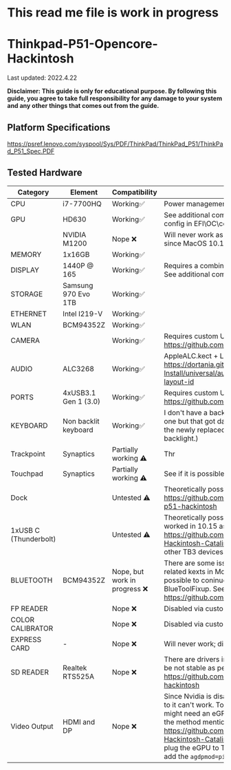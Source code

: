 # This read me file is work in progress
# Thinkpad-P51-Opencore-Hackintosh

Last updated: 2022.4.22

**Disclaimer:
This guide is only for educational purpose. By following this guide, you agree to take full responsibility for any damage to your system and any other things that comes out from the guide.**

## Platform Specifications
https://psref.lenovo.com/syspool/Sys/PDF/ThinkPad/ThinkPad_P51/ThinkPad_P51_Spec.PDF

## Tested Hardware
| Category | Element | Compatibility | Notes |
| ------------- | ------------- | ------------- | ------------- | 
| CPU | i7-7700HQ | Working✅ | Power management works correctly.
| GPU | HD630 | Working✅ | See additional comment #1. Need additional config in EFI\OC\config.plist.
| | NVIDIA M1200 | Nope ❌ | Will never work as there are no driver support since MacOS 10.14. |
| MEMORY | 1x16GB | Working✅ | |
| DISPLAY | 1440P @ 165 | Working✅ | Requires a combination of `SwitchResX` and `RDM`. See additional comment #2.|
| STORAGE | Samsung 970 Evo 1TB | Working✅| |
| ETHERNET | Intel I219-V | Working✅ | |
| WLAN | BCM94352Z | Working✅ |  |
| CAMERA | | Working✅ | Requires custom USBMap.kext. See https://github.com/corpnewt/USBMap |
| AUDIO | ALC3268 | Working✅ | AppleALC.kect + Layout #3 as per https://dortania.github.io/OpenCore-Post-Install/universal/audio.html#finding-your-layout-id|
| PORTS | 4xUSB3.1 Gen 1 (3.0) |  Working✅ | Requires custom USBMap.kext. See https://github.com/corpnewt/USBMap|
| KEYBOARD | Non backlit keyboard | Working✅ | I don't have a backlit keyboard (used to have one but that got damaged by a bottle of water. the newly replaced one doesn't have backlight.) |
| Trackpoint | Synaptics | Partially working ⚠️ | Thr |
| Touchpad | Synaptics | Partially working ⚠️  | See if it is possible to add more gestures |
| Dock | | Untested ⚠️| Theoretically possible as per https://github.com/MirkoCovizzi/thinkpad-p51-hackintosh |
| 1xUSB C (Thunderbolt) | | Untested ⚠️ | Theoretically possible for eGPU output since it worked in 10.15 as per https://github.com/AsahiKou/ThinkPadP51-Hackintosh-Catalina/issues/1. Untested for other TB3 devices.|
| BLUETOOTH | BCM94352Z | Nope, but work in progress ❌| There are some issues with Broadcome-related kexts in Monterey, but it is theoretically possible to coninue using BCM94352Z via BlueToolFixup. See https://github.com/acidanthera/BrcmPatchRAM |
| FP READER | | Nope  ❌| Disabled via custom usb mapping |
| COLOR CALIBRATOR | | Nope  ❌ | Disabled via custom usb mapping |
| EXPRESS CARD | - | Nope  ❌ | Will never work; disabled in UEFI setup. |
| SD READER | Realtek RTS525A | Nope ❌ | There are drivers in progress, but they are to be not stable as per https://github.com/midi1996/P50-opencore-hackintosh |
| Video Output| HDMI and DP | Nope ❌ | Since Nvidia is disabled, these ports connected to it can't work. To get external monitor, you might need an eGPU with AMD GPU, and using the method mentioned in https://github.com/AsahiKou/ThinkPadP51-Hackintosh-Catalina/issues/1. You will need to plug the eGPU to TB port BEFORE booting and add the `agdpmod=pikera` boot flag.

